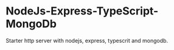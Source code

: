 # NodeJs-Express-TypeScript-MongoDb
Starter http server with nodejs, express, typescrit and mongodb.